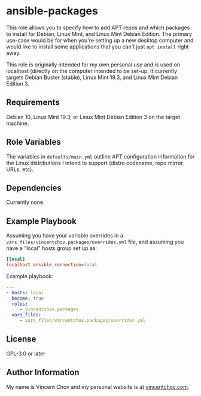 ansible-packages
================

This role allows you to specify how to add APT repos and which packages
to install for Debian, Linux Mint, and Linux Mint Debian Edition.
The primary use-case would be for when you're setting up a new desktop
computer and would like to install some applications that you can't just
`apt install` right away.

This role is originally intended for my own personal use and is used on
localhost (directly on the computer intended to be set-up.  It currently
targets Debian Buster (stable), Linux Mint 19.3, and Linux Mint Debian
Edition 3.

Requirements
------------

Debian 10, Linux Mint 19.3, or Linux Mint Debian Edition 3 on the target
machine.

Role Variables
--------------

The variables in `defaults/main.yml` outline APT configuration information
for the Linux distributions I intend to support (distro codename, repo
mirror URLs, etc).

Dependencies
------------

Currently none.

Example Playbook
----------------

Assuming you have your variable overrides in a
`vars_files/vincentchov.packages/overrides.yml` file, and assuming you have
a "local" hosts group set up as:

```ini
[local]
localhost ansible_connection=local
```

Example playbook:

```yaml
---
- hosts: local
  become: true
  roles:
     - vincentchov.packages
  vars_files:
     - vars_files/vincentchov.packages/overrides.yml
```

License
-------

GPL-3.0 or later

Author Information
------------------

My name is Vincent Chov and my personal website is at
[vincentchov.com](https://www.vincentchov.com).
